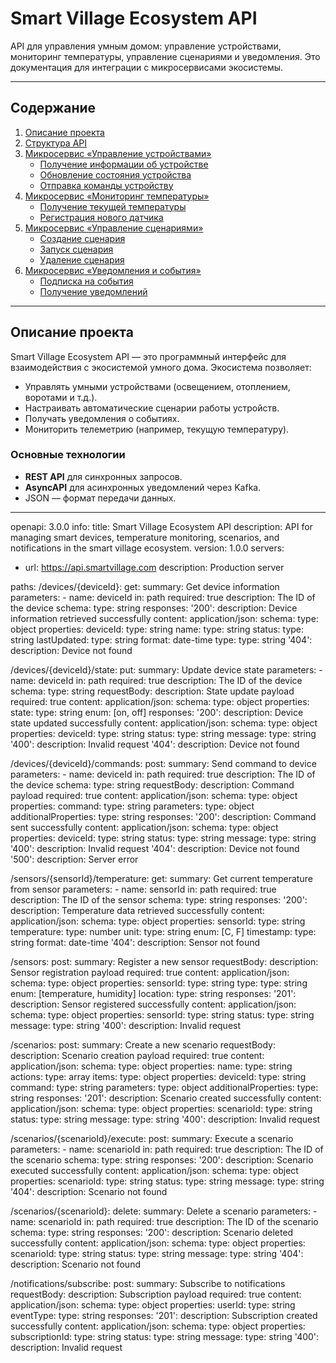 # Smart Village Ecosystem API

API для управления умным домом: управление устройствами, мониторинг температуры, управление сценариями и уведомления. Это документация для интеграции с микросервисами экосистемы.

---

## Содержание
1. [Описание проекта](#описание-проекта)
2. [Структура API](#структура-api)
3. [Микросервис «Управление устройствами»](#микросервис-управление-устройствами)
    - [Получение информации об устройстве](#11-получение-информации-об-устройстве)
    - [Обновление состояния устройства](#12-обновление-состояния-устройства)
    - [Отправка команды устройству](#13-отправка-команды-устройству)
4. [Микросервис «Мониторинг температуры»](#микросервис-мониторинг-температуры)
    - [Получение текущей температуры](#21-получение-текущей-температуры)
    - [Регистрация нового датчика](#22-регистрация-нового-датчика)
5. [Микросервис «Управление сценариями»](#микросервис-управление-сценариями)
    - [Создание сценария](#31-создание-сценария)
    - [Запуск сценария](#32-запуск-сценария)
    - [Удаление сценария](#33-удаление-сценария)
6. [Микросервис «Уведомления и события»](#микросервис-уведомления-и-события)
    - [Подписка на события](#41-подписка-на-события)
    - [Получение уведомлений](#42-получение-уведомлений)

---

## Описание проекта

Smart Village Ecosystem API — это программный интерфейс для взаимодействия с экосистемой умного дома. Экосистема позволяет:
- Управлять умными устройствами (освещением, отоплением, воротами и т.д.).
- Настраивать автоматические сценарии работы устройств.
- Получать уведомления о событиях.
- Мониторить телеметрию (например, текущую температуру).

### Основные технологии
- **REST API** для синхронных запросов.
- **AsyncAPI** для асинхронных уведомлений через Kafka.
- JSON — формат передачи данных.

---
openapi: 3.0.0
info:
  title: Smart Village Ecosystem API
  description: API for managing smart devices, temperature monitoring, scenarios, and notifications in the smart village ecosystem.
  version: 1.0.0
servers:
  - url: https://api.smartvillage.com
    description: Production server

paths:
  /devices/{deviceId}:
    get:
      summary: Get device information
      parameters:
        - name: deviceId
          in: path
          required: true
          description: The ID of the device
          schema:
            type: string
      responses:
        '200':
          description: Device information retrieved successfully
          content:
            application/json:
              schema:
                type: object
                properties:
                  deviceId:
                    type: string
                  name:
                    type: string
                  status:
                    type: string
                  lastUpdated:
                    type: string
                    format: date-time
                  type:
                    type: string
        '404':
          description: Device not found

  /devices/{deviceId}/state:
    put:
      summary: Update device state
      parameters:
        - name: deviceId
          in: path
          required: true
          description: The ID of the device
          schema:
            type: string
      requestBody:
        description: State update payload
        required: true
        content:
          application/json:
            schema:
              type: object
              properties:
                state:
                  type: string
                  enum: [on, off]
      responses:
        '200':
          description: Device state updated successfully
          content:
            application/json:
              schema:
                type: object
                properties:
                  deviceId:
                    type: string
                  status:
                    type: string
                  message:
                    type: string
        '400':
          description: Invalid request
        '404':
          description: Device not found

  /devices/{deviceId}/commands:
    post:
      summary: Send command to device
      parameters:
        - name: deviceId
          in: path
          required: true
          description: The ID of the device
          schema:
            type: string
      requestBody:
        description: Command payload
        required: true
        content:
          application/json:
            schema:
              type: object
              properties:
                command:
                  type: string
                parameters:
                  type: object
                  additionalProperties:
                    type: string
      responses:
        '200':
          description: Command sent successfully
          content:
            application/json:
              schema:
                type: object
                properties:
                  deviceId:
                    type: string
                  status:
                    type: string
                  message:
                    type: string
        '400':
          description: Invalid request
        '404':
          description: Device not found
        '500':
          description: Server error

  /sensors/{sensorId}/temperature:
    get:
      summary: Get current temperature from sensor
      parameters:
        - name: sensorId
          in: path
          required: true
          description: The ID of the sensor
          schema:
            type: string
      responses:
        '200':
          description: Temperature data retrieved successfully
          content:
            application/json:
              schema:
                type: object
                properties:
                  sensorId:
                    type: string
                  temperature:
                    type: number
                  unit:
                    type: string
                    enum: [C, F]
                  timestamp:
                    type: string
                    format: date-time
        '404':
          description: Sensor not found

  /sensors:
    post:
      summary: Register a new sensor
      requestBody:
        description: Sensor registration payload
        required: true
        content:
          application/json:
            schema:
              type: object
              properties:
                sensorId:
                  type: string
                type:
                  type: string
                  enum: [temperature, humidity]
                location:
                  type: string
      responses:
        '201':
          description: Sensor registered successfully
          content:
            application/json:
              schema:
                type: object
                properties:
                  sensorId:
                    type: string
                  status:
                    type: string
                  message:
                    type: string
        '400':
          description: Invalid request

  /scenarios:
    post:
      summary: Create a new scenario
      requestBody:
        description: Scenario creation payload
        required: true
        content:
          application/json:
            schema:
              type: object
              properties:
                name:
                  type: string
                actions:
                  type: array
                  items:
                    type: object
                    properties:
                      deviceId:
                        type: string
                      command:
                        type: string
                      parameters:
                        type: object
                        additionalProperties:
                          type: string
      responses:
        '201':
          description: Scenario created successfully
          content:
            application/json:
              schema:
                type: object
                properties:
                  scenarioId:
                    type: string
                  status:
                    type: string
                  message:
                    type: string
        '400':
          description: Invalid request

  /scenarios/{scenarioId}/execute:
    post:
      summary: Execute a scenario
      parameters:
        - name: scenarioId
          in: path
          required: true
          description: The ID of the scenario
          schema:
            type: string
      responses:
        '200':
          description: Scenario executed successfully
          content:
            application/json:
              schema:
                type: object
                properties:
                  scenarioId:
                    type: string
                  status:
                    type: string
                  message:
                    type: string
        '404':
          description: Scenario not found

  /scenarios/{scenarioId}:
    delete:
      summary: Delete a scenario
      parameters:
        - name: scenarioId
          in: path
          required: true
          description: The ID of the scenario
          schema:
            type: string
      responses:
        '200':
          description: Scenario deleted successfully
          content:
            application/json:
              schema:
                type: object
                properties:
                  scenarioId:
                    type: string
                  status:
                    type: string
                  message:
                    type: string
        '404':
          description: Scenario not found

  /notifications/subscribe:
    post:
      summary: Subscribe to notifications
      requestBody:
        description: Subscription payload
        required: true
        content:
          application/json:
            schema:
              type: object
              properties:
                userId:
                  type: string
                eventType:
                  type: string
      responses:
        '201':
          description: Subscription created successfully
          content:
            application/json:
              schema:
                type: object
                properties:
                  subscriptionId:
                    type: string
                  status:
                    type: string
                  message:
                    type: string
        '400':
          description: Invalid request
